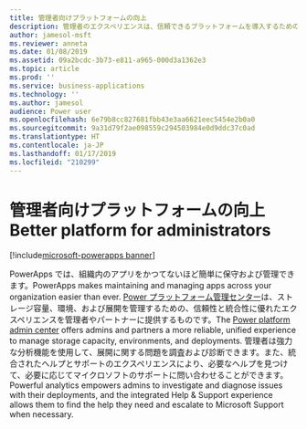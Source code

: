 ```yaml
---
title: 管理者向けプラットフォームの向上
description: 管理者のエクスペリエンスは、信頼できるプラットフォームを導入するための重要な鍵となります。
author: jamesol-msft
ms.reviewer: anneta
ms.date: 01/08/2019
ms.assetid: 09a2bcdc-3b73-e811-a965-000d3a1362e3
ms.topic: article
ms.prod: ''
ms.service: business-applications
ms.technology: ''
ms.author: jamesol
audience: Power user
ms.openlocfilehash: 6e79b8cc827681fbb43e3aa6621eec5454e2b0a0
ms.sourcegitcommit: 9a31d79f2ae098559c294503984e0d9ddc37c0ad
ms.translationtype: HT
ms.contentlocale: ja-JP
ms.lasthandoff: 01/17/2019
ms.locfileid: "210299"
---
```

# <a name="better-platform-for-administrators"></a><span data-ttu-id="02aa3-103">管理者向けプラットフォームの向上</span><span class="sxs-lookup"><span data-stu-id="02aa3-103">Better platform for administrators</span></span>


[!include[microsoft-powerapps banner](../includes/microsoft-powerapps.md)]

<span data-ttu-id="02aa3-104">PowerApps では、組織内のアプリをかつてないほど簡単に保守および管理できます。</span><span class="sxs-lookup"><span data-stu-id="02aa3-104">PowerApps makes maintaining and managing apps across your organization easier than ever.</span></span> <span data-ttu-id="02aa3-105">[Power プラットフォーム管理センター](https://aka.ms/ppac)は、ストレージ容量、環境、および展開を管理するための、信頼性と統合性に優れたエクスペリエンスを管理者やパートナーに提供するものです。</span><span class="sxs-lookup"><span data-stu-id="02aa3-105">The [Power platform admin center](https://aka.ms/ppac) offers admins and partners a more reliable, unified experience to manage storage capacity, environments, and deployments.</span></span> <span data-ttu-id="02aa3-106">管理者は強力な分析機能を使用して、展開に関する問題を調査および診断できます。また、統合されたヘルプとサポートのエクスペリエンスにより、必要なヘルプを見つけて、必要に応じてマイクロソフトのサポートに問い合わせることができます。</span><span class="sxs-lookup"><span data-stu-id="02aa3-106">Powerful analytics empowers admins to investigate and diagnose issues with their deployments, and the integrated Help & Support experience allows them to find the help they need and escalate to Microsoft Support when necessary.</span></span>
